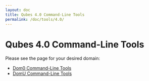 ```yaml
---
layout: doc
title: Qubes 4.0 Command-Line Tools
permalink: /doc/tools/4.0/
---
```


Qubes 4.0 Command-Line Tools
============================

Please see the page for your desired domain:

 * [Dom0 Command-Line Tools](/doc/tools/4.0/dom0/)
 * [DomU Command-Line Tools](/doc/tools/4.0/domU/)

